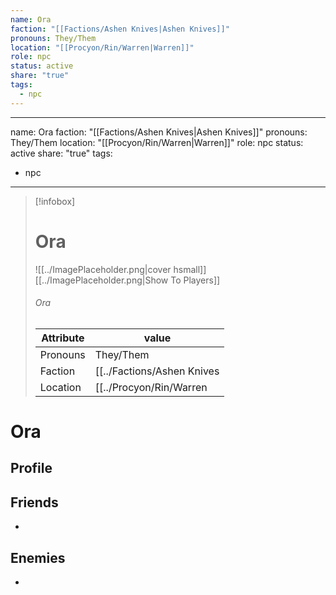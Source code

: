 ```yaml
---
name: Ora
faction: "[[Factions/Ashen Knives|Ashen Knives]]"
pronouns: They/Them
location: "[[Procyon/Rin/Warren|Warren]]"
role: npc
status: active
share: "true"
tags:
  - npc
---
```

---
name: Ora
faction:  "[[Factions/Ashen Knives|Ashen Knives]]"
pronouns:  They/Them
location: "[[Procyon/Rin/Warren|Warren]]"
role: npc
status: active
share: "true"
tags:
  - npc
---


> [!infobox]
> # Ora
> ![[../ImagePlaceholder.png|cover hsmall]]
> [[../ImagePlaceholder.png|Show To Players]]
> ###### Ora
> Attribute |  value |
> ---|---|
> Pronouns | They/Them
> Faction | [[../Factions/Ashen Knives|Ashen Knives]]
> Location | [[../Procyon/Rin/Warren|Warren]] |


# Ora
## Profile

## Friends
-
## Enemies
-

